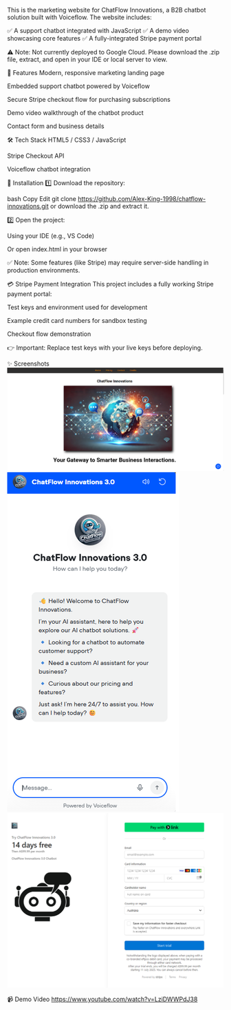 This is the marketing website for ChatFlow Innovations, a B2B chatbot solution built with Voiceflow. The website includes:

✅ A support chatbot integrated with JavaScript
✅ A demo video showcasing core features
✅ A fully-integrated Stripe payment portal

⚠️ Note: Not currently deployed to Google Cloud. Please download the .zip file, extract, and open in your IDE or local server to view.

🚀 Features
Modern, responsive marketing landing page

Embedded support chatbot powered by Voiceflow

Secure Stripe checkout flow for purchasing subscriptions

Demo video walkthrough of the chatbot product

Contact form and business details

🛠 Tech Stack
HTML5 / CSS3 / JavaScript

Stripe Checkout API

Voiceflow chatbot integration


🧩 Installation
1️⃣ Download the repository:

bash
Copy
Edit
git clone https://github.com/Alex-King-1998/chatflow-innovations.git
or download the .zip and extract it.

2️⃣ Open the project:

Using your IDE (e.g., VS Code)

Or open index.html in your browser

✅ Note: Some features (like Stripe) may require server-side handling in production environments.

💳 Stripe Payment Integration
This project includes a fully working Stripe payment portal:

Test keys and environment used for development

Example credit card numbers for sandbox testing

Checkout flow demonstration

👉 Important: Replace test keys with your live keys before deploying.

✨ Screenshots
![ChatFlow Homepage](screenshots/readme1.png)
![AI Support Chatbot](screenshots/readme2.png)
![Full Stripe Integration](screenshots/readme3.png)

📹 Demo Video
https://www.youtube.com/watch?v=LziDWWPdJ38
